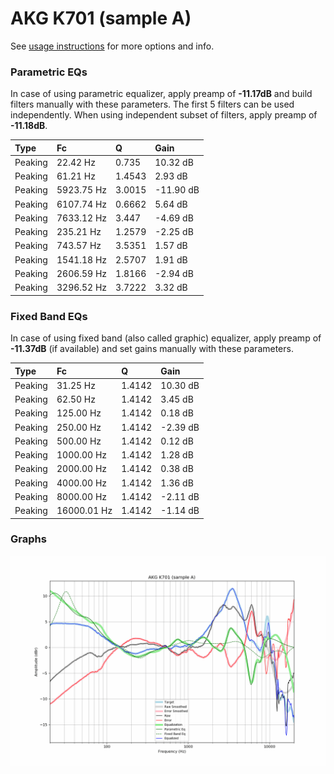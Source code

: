 # AKG K701 (sample A)
See [usage instructions](https://github.com/jaakkopasanen/AutoEq#usage) for more options and info.

### Parametric EQs
In case of using parametric equalizer, apply preamp of **-11.17dB** and build filters manually
with these parameters. The first 5 filters can be used independently.
When using independent subset of filters, apply preamp of **-11.18dB**.

| Type    | Fc         |      Q | Gain      |
|:--------|:-----------|:-------|:----------|
| Peaking | 22.42 Hz   | 0.735  | 10.32 dB  |
| Peaking | 61.21 Hz   | 1.4543 | 2.93 dB   |
| Peaking | 5923.75 Hz | 3.0015 | -11.90 dB |
| Peaking | 6107.74 Hz | 0.6662 | 5.64 dB   |
| Peaking | 7633.12 Hz | 3.447  | -4.69 dB  |
| Peaking | 235.21 Hz  | 1.2579 | -2.25 dB  |
| Peaking | 743.57 Hz  | 3.5351 | 1.57 dB   |
| Peaking | 1541.18 Hz | 2.5707 | 1.91 dB   |
| Peaking | 2606.59 Hz | 1.8166 | -2.94 dB  |
| Peaking | 3296.52 Hz | 3.7222 | 3.32 dB   |

### Fixed Band EQs
In case of using fixed band (also called graphic) equalizer, apply preamp of **-11.37dB**
(if available) and set gains manually with these parameters.

| Type    | Fc          |      Q | Gain     |
|:--------|:------------|:-------|:---------|
| Peaking | 31.25 Hz    | 1.4142 | 10.30 dB |
| Peaking | 62.50 Hz    | 1.4142 | 3.45 dB  |
| Peaking | 125.00 Hz   | 1.4142 | 0.18 dB  |
| Peaking | 250.00 Hz   | 1.4142 | -2.39 dB |
| Peaking | 500.00 Hz   | 1.4142 | 0.12 dB  |
| Peaking | 1000.00 Hz  | 1.4142 | 1.28 dB  |
| Peaking | 2000.00 Hz  | 1.4142 | 0.38 dB  |
| Peaking | 4000.00 Hz  | 1.4142 | 1.36 dB  |
| Peaking | 8000.00 Hz  | 1.4142 | -2.11 dB |
| Peaking | 16000.01 Hz | 1.4142 | -1.14 dB |

### Graphs
![](./AKG%20K701%20(sample%20A).png)